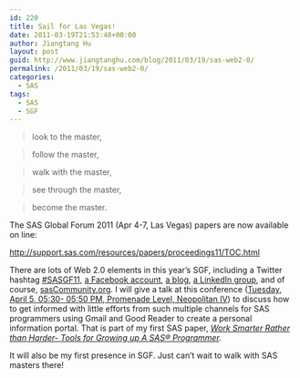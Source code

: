 ```yaml
---
id: 220
title: Sail for Las Vegas!
date: 2011-03-19T21:53:48+00:00
author: Jiangtang Hu
layout: post
guid: http://www.jiangtanghu.com/blog/2011/03/19/sas-web2-0/
permalink: /2011/03/19/sas-web2-0/
categories:
  - SAS
tags:
  - SAS
  - SGF
---
```

> look to the master,
  
> follow the master,
  
> walk with the master,
  
> see through the master,
  
> become the master.

The SAS Global Forum 2011 (Apr 4-7, Las Vegas) papers are now available on line:

<http://support.sas.com/resources/papers/proceedings11/TOC.html>

There are lots of Web 2.0 elements in this year’s SGF, including a Twitter hashtag <a href="http://twitter.com/SASGlobalForum" target="_blank">#SASGF11</a>, <a href="www.facebook.com/SASGlobalForum" target="_blank">a Facebook account</a>, <a href="blogs.sas.com/sgf" target="_blank">a blog</a>, <a href="http://www.linkedin.com/groups/SAS-Global-Forum-2011-2993852" target="_blank">a LinkedIn group</a>, and of course, <a href="sasCommunity.org" target="_blank">sasCommunity.org</a>. I will give a talk at this conference (<a href="http://sgf2011.confnav.com/sgf2011/web/sessions/detail.html?id=20101023091009653775000000" target="_blank">Tuesday, April 5, 05:30- 05:50 PM, Promenade Level, Neopolitan IV</a>) to discuss how to get informed with little efforts from such multiple channels for SAS programmers using Gmail and Good Reader to create a personal information portal. That is part of my first SAS paper, _<a href="http://support.sas.com/resources/papers/proceedings11/211-2011.pdf" target="_blank">Work Smarter Rather than Harder- Tools for Growing up A SAS® Programmer</a>._

It will also be my first presence in SGF. Just can’t wait to walk with SAS masters there!